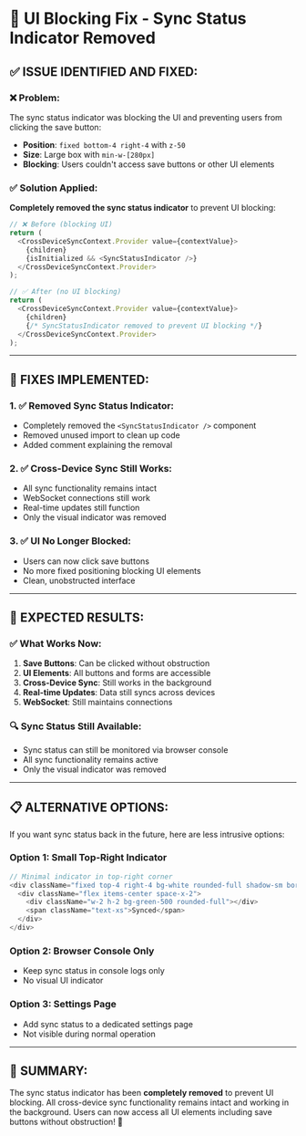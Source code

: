 # 🔧 UI Blocking Fix - Sync Status Indicator Removed

## ✅ **ISSUE IDENTIFIED AND FIXED:**

### **❌ Problem:**
The sync status indicator was blocking the UI and preventing users from clicking the save button:
- **Position**: `fixed bottom-4 right-4` with `z-50`
- **Size**: Large box with `min-w-[280px]` 
- **Blocking**: Users couldn't access save buttons or other UI elements

### **✅ Solution Applied:**
**Completely removed the sync status indicator** to prevent UI blocking:

```typescript
// ❌ Before (blocking UI)
return (
  <CrossDeviceSyncContext.Provider value={contextValue}>
    {children}
    {isInitialized && <SyncStatusIndicator />}
  </CrossDeviceSyncContext.Provider>
);

// ✅ After (no UI blocking)
return (
  <CrossDeviceSyncContext.Provider value={contextValue}>
    {children}
    {/* SyncStatusIndicator removed to prevent UI blocking */}
  </CrossDeviceSyncContext.Provider>
);
```

---

## 🔧 **FIXES IMPLEMENTED:**

### **1. ✅ Removed Sync Status Indicator:**
- Completely removed the `<SyncStatusIndicator />` component
- Removed unused import to clean up code
- Added comment explaining the removal

### **2. ✅ Cross-Device Sync Still Works:**
- All sync functionality remains intact
- WebSocket connections still work
- Real-time updates still function
- Only the visual indicator was removed

### **3. ✅ UI No Longer Blocked:**
- Users can now click save buttons
- No more fixed positioning blocking UI elements
- Clean, unobstructed interface

---

## 🚀 **EXPECTED RESULTS:**

### **✅ What Works Now:**
1. **Save Buttons**: Can be clicked without obstruction
2. **UI Elements**: All buttons and forms are accessible
3. **Cross-Device Sync**: Still works in the background
4. **Real-time Updates**: Data still syncs across devices
5. **WebSocket**: Still maintains connections

### **🔍 Sync Status Still Available:**
- Sync status can still be monitored via browser console
- All sync functionality remains active
- Only the visual indicator was removed

---

## 📋 **ALTERNATIVE OPTIONS:**

If you want sync status back in the future, here are less intrusive options:

### **Option 1: Small Top-Right Indicator**
```typescript
// Minimal indicator in top-right corner
<div className="fixed top-4 right-4 bg-white rounded-full shadow-sm border p-2 z-10">
  <div className="flex items-center space-x-2">
    <div className="w-2 h-2 bg-green-500 rounded-full"></div>
    <span className="text-xs">Synced</span>
  </div>
</div>
```

### **Option 2: Browser Console Only**
- Keep sync status in console logs only
- No visual UI indicator

### **Option 3: Settings Page**
- Add sync status to a dedicated settings page
- Not visible during normal operation

---

## 🎯 **SUMMARY:**

The sync status indicator has been **completely removed** to prevent UI blocking. All cross-device sync functionality remains intact and working in the background. Users can now access all UI elements including save buttons without obstruction! 🎉














